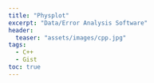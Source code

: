 ```yaml
---
title: "Physplot"
excerpt: "Data/Error Analysis Software"
header:
  teaser: "assets/images/cpp.jpg"
tags:
  - C++
  - Gist
toc: true
---
```



<script src="https://gist.github.com/MShirazAhmad/0d576849df069819ac23a5dea71c9593.js"></script>

<script src="https://gist.github.com/MShirazAhmad/6db60af95b659c0188a233c8b3b96742.js"></script>

<script src="https://gist.github.com/MShirazAhmad/426950796ce18ad3ac70c74940e34d25.js"></script>
